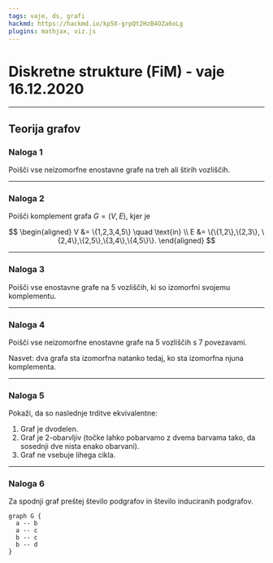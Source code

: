 ```yaml
---
tags: vaje, ds, grafi
hackmd: https://hackmd.io/kp5X-grpQt2HzB4OZa6oLg
plugins: mathjax, viz.js
---
```

# Diskretne strukture (FiM) - vaje 16.12.2020

---

## Teorija grafov

### Naloga 1

Poišči vse neizomorfne enostavne grafe na treh ali štirih vozliščih.

---

### Naloga 2

Poišči komplement grafa $G=(V,E)$, kjer je

$$
\begin{aligned}
V &= \{1,2,3,4,5\} \quad \text{in} \\
E &= \{\{1,2\},\{2,3\}, \{2,4\},\{2,5\},\{3,4\},\{4,5\}\}.
\end{aligned}
$$

---

### Naloga 3

Poišči vse enostavne grafe na $5$ vozliščih, ki so izomorfni svojemu komplementu.

---

### Naloga 4

Poišči vse neizomorfne enostavne grafe na $5$ vozliščih s $7$ povezavami.

Nasvet: dva grafa sta izomorfna natanko tedaj, ko sta izomorfna njuna komplementa.

---

### Naloga 5

Pokaži, da so naslednje trditve ekvivalentne:

1. Graf je dvodelen.
2. Graf je 2-obarvljiv (točke lahko pobarvamo z dvema barvama tako, da sosednji dve nista enako obarvani).
3. Graf ne vsebuje lihega cikla.

---

### Naloga 6

Za spodnji graf preštej število podgrafov in število induciranih podgrafov.

```graphviz
graph G {
  a -- b
  a -- c
  b -- c
  b -- d
}
```
